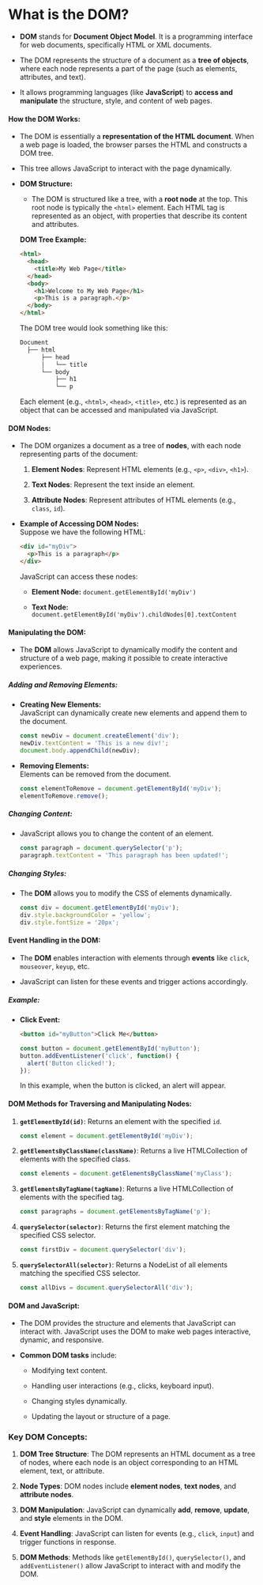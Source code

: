 # **What is the DOM?**

-   **DOM** stands for **Document Object Model**. It is a programming interface for web documents, specifically HTML or XML documents.
    
-   The DOM represents the structure of a document as a **tree of objects**, where each node represents a part of the page (such as elements, attributes, and text).
    
-   It allows programming languages (like **JavaScript**) to **access and manipulate** the structure, style, and content of web pages.
    

#### **How the DOM Works:**

-   The DOM is essentially a **representation of the HTML document**. When a web page is loaded, the browser parses the HTML and constructs a DOM tree.
    
-   This tree allows JavaScript to interact with the page dynamically.
    
-   **DOM Structure:**
    
    -   The DOM is structured like a tree, with a **root node** at the top. This root node is typically the `<html>` element. Each HTML tag is represented as an object, with properties that describe its content and attributes.
        
    
    **DOM Tree Example:**
    
    ```html
    <html>
      <head>
        <title>My Web Page</title>
      </head>
      <body>
        <h1>Welcome to My Web Page</h1>
        <p>This is a paragraph.</p>
      </body>
    </html>
    ```
    
    The DOM tree would look something like this:
    
    ```css
    Document
      ├── html
          ├── head
          │   └── title
          └── body
              ├── h1
              └── p
    ```
    
    Each element (e.g., `<html>`, `<head>`, `<title>`, etc.) is represented as an object that can be accessed and manipulated via JavaScript.
    

#### **DOM Nodes:**

-   The DOM organizes a document as a tree of **nodes**, with each node representing parts of the document:
    
    1.  **Element Nodes**: Represent HTML elements (e.g., `<p>`, `<div>`, `<h1>`).
        
    2.  **Text Nodes**: Represent the text inside an element.
        
    3.  **Attribute Nodes**: Represent attributes of HTML elements (e.g., `class`, `id`).
        
-   **Example of Accessing DOM Nodes:**  
    Suppose we have the following HTML:
    
    ```html
    <div id="myDiv">
      <p>This is a paragraph</p>
    </div>
    ```
    
    JavaScript can access these nodes:
    
    -   **Element Node:** `document.getElementById('myDiv')`
        
    -   **Text Node:** `document.getElementById('myDiv').childNodes[0].textContent`
        

#### **Manipulating the DOM:**

-   The **DOM** allows JavaScript to dynamically modify the content and structure of a web page, making it possible to create interactive experiences.
    

##### **Adding and Removing Elements:**

-   **Creating New Elements:**  
    JavaScript can dynamically create new elements and append them to the document.
    
    ```javascript
    const newDiv = document.createElement('div');
    newDiv.textContent = 'This is a new div!';
    document.body.appendChild(newDiv);
    ```
    
-   **Removing Elements:**  
    Elements can be removed from the document.
    
    ```javascript
    const elementToRemove = document.getElementById('myDiv');
    elementToRemove.remove();
    ```
    

##### **Changing Content:**

-   JavaScript allows you to change the content of an element.
    
    ```javascript
    const paragraph = document.querySelector('p');
    paragraph.textContent = 'This paragraph has been updated!';
    ```
    

##### **Changing Styles:**

-   The **DOM** allows you to modify the CSS of elements dynamically.
    
    ```javascript
    const div = document.getElementById('myDiv');
    div.style.backgroundColor = 'yellow';
    div.style.fontSize = '20px';
    ```
    

#### **Event Handling in the DOM:**

-   The **DOM** enables interaction with elements through **events** like `click`, `mouseover`, `keyup`, etc.
    
-   JavaScript can listen for these events and trigger actions accordingly.
    

##### **Example:**

-   **Click Event:**
    
    ```html
    <button id="myButton">Click Me</button>
    ```
    
    ```javascript
    const button = document.getElementById('myButton');
    button.addEventListener('click', function() {
      alert('Button clicked!');
    });
    ```
    
    In this example, when the button is clicked, an alert will appear.
    

#### **DOM Methods for Traversing and Manipulating Nodes:**

1.  **`getElementById(id)`**: Returns an element with the specified `id`.
    
    ```javascript
    const element = document.getElementById('myDiv');
    ```
    
2.  **`getElementsByClassName(className)`**: Returns a live HTMLCollection of elements with the specified class.
    
    ```javascript
    const elements = document.getElementsByClassName('myClass');
    ```
    
3.  **`getElementsByTagName(tagName)`**: Returns a live HTMLCollection of elements with the specified tag.
    
    ```javascript
    const paragraphs = document.getElementsByTagName('p');
    ```
    
4.  **`querySelector(selector)`**: Returns the first element matching the specified CSS selector.
    
    ```javascript
    const firstDiv = document.querySelector('div');
    ```
    
5.  **`querySelectorAll(selector)`**: Returns a NodeList of all elements matching the specified CSS selector.
    
    ```javascript
    const allDivs = document.querySelectorAll('div');
    ```
    

#### **DOM and JavaScript:**

-   The DOM provides the structure and elements that JavaScript can interact with. JavaScript uses the DOM to make web pages interactive, dynamic, and responsive.
    
-   **Common DOM tasks** include:
    
    -   Modifying text content.
        
    -   Handling user interactions (e.g., clicks, keyboard input).
        
    -   Changing styles dynamically.
        
    -   Updating the layout or structure of a page.
        

### **Key DOM Concepts:**

1.  **DOM Tree Structure**: The DOM represents an HTML document as a tree of nodes, where each node is an object corresponding to an HTML element, text, or attribute.
    
2.  **Node Types**: DOM nodes include **element nodes**, **text nodes**, and **attribute nodes**.
    
3.  **DOM Manipulation**: JavaScript can dynamically **add**, **remove**, **update**, and **style** elements in the DOM.
    
4.  **Event Handling**: JavaScript can listen for events (e.g., `click`, `input`) and trigger functions in response.
    
5.  **DOM Methods**: Methods like `getElementById()`, `querySelector()`, and `addEventListener()` allow JavaScript to interact with and modify the DOM.